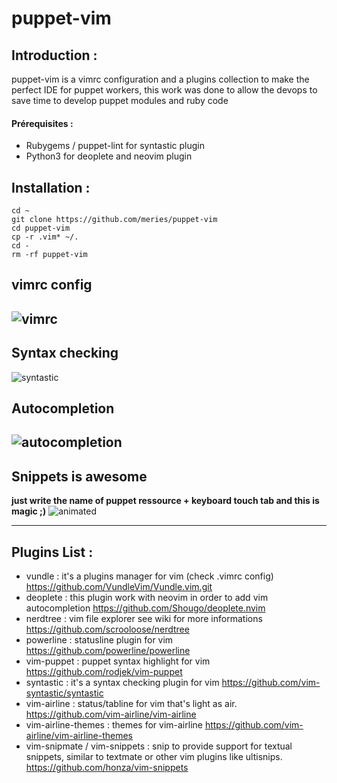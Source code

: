 # puppet-vim

## Introduction :
puppet-vim is a vimrc configuration and a plugins collection to make the perfect IDE for puppet workers, this work was done to allow the devops to save time to develop puppet modules and ruby code

#### Prérequisites : 
 * Rubygems / puppet-lint for syntastic plugin
 * Python3 for deoplete and neovim plugin

## Installation : 
```
cd ~
git clone https://github.com/meries/puppet-vim
cd puppet-vim
cp -r .vim* ~/.
cd -
rm -rf puppet-vim
```

## vimrc config
![vimrc](https://cloud.githubusercontent.com/assets/26363773/26524382/4a77f1e4-4331-11e7-85e3-acd0c60090a2.png)
---

## Syntax checking
![syntastic](https://cloud.githubusercontent.com/assets/26363773/26524403/d895c866-4331-11e7-828d-a2e89ca43c02.png)
 ## Autocompletion
![autocompletion](https://cloud.githubusercontent.com/assets/26363773/26524416/029e2950-4332-11e7-87d9-e137248c8ae8.png)
---

## Snippets is awesome
**just write the name of puppet ressource + keyboard touch tab and this is magic ;)**
![animated](https://cloud.githubusercontent.com/assets/26363773/26524418/0565a708-4332-11e7-8c6e-ba5b7fbfeda3.gif)


---
Plugins List : 
---
- vundle : it's a plugins manager for vim (check .vimrc config) https://github.com/VundleVim/Vundle.vim.git
- deoplete : this plugin work with neovim in order to add vim autocompletion https://github.com/Shougo/deoplete.nvim
- nerdtree : vim file explorer see wiki for more informations https://github.com/scrooloose/nerdtree
- powerline : statusline plugin for vim https://github.com/powerline/powerline
- vim-puppet : puppet syntax highlight for vim https://github.com/rodjek/vim-puppet
- syntastic : it's a syntax checking plugin for vim https://github.com/vim-syntastic/syntastic
- vim-airline : status/tabline for vim that's light as air. https://github.com/vim-airline/vim-airline
- vim-airline-themes : themes for vim-airline https://github.com/vim-airline/vim-airline-themes
- vim-snipmate / vim-snippets : snip to provide support for textual snippets, similar to textmate or other vim plugins like ultisnips. https://github.com/honza/vim-snippets
 
